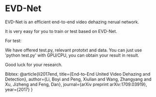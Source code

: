 # EVD-Net
EVD-Net is an efficient end-to-end video dehazing nerual network.

It is very easy for you to train or test based on EVD-Net.

For test:

We have offered test.py, relevant prototxt and data.
You can just use 'python test.py' with GPU/CPU, you can obtain your result in result.

Good luck for your research.

Bibtex:
@article{li2017end,
  title={End-to-End United Video Dehazing and Detection},
  author={Li, Boyi and Peng, Xiulian and Wang, Zhangyang and Xu, Jizheng and Feng, Dan},
  journal={arXiv preprint arXiv:1709.03919},
  year={2017}
}

